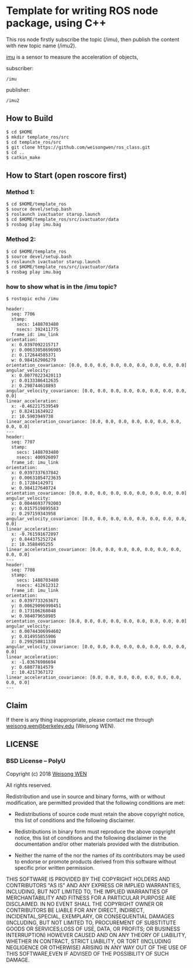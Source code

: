 # Template for writing ROS node package, using C++

This ros node firstly subscribe the topic (/imu), then publish the content with new topic name (/imu2).

[imu](https://baike.baidu.com/item/%E6%83%AF%E6%80%A7%E6%B5%8B%E9%87%8F%E5%8D%95%E5%85%83/7942440?fr=aladdin) is a sensor to measure the acceleration of objects,

subscriber: 

```
/imu
```
publisher: 

```
/imu2
```
## How to Build

```
$ cd $HOME
$ mkdir template_ros/src
$ cd template_ros/src
$ git clone https://github.com/weisongwen/ros_class.git
$ cd ..
$ catkin_make
```

## How to Start (open roscore first)
### Method 1:
```
$ cd $HOME/template_ros
$ source devel/setup.bash
$ roslaunch ivactuator starup.launch
$ cd $HOME/template_ros/src/ivactuator/data
$ rosbag play imu.bag
```

### Method 2:
```
$ cd $HOME/template_ros
$ source devel/setup.bash
$ roslaunch ivactuator starup.launch
$ cd $HOME/template_ros/src/ivactuator/data
$ rosbag play imu.bag
```

### how to show what is in the /imu topic?
```
$ rostopic echo /imu
```
```
header: 
  seq: 7706
  stamp: 
    secs: 1488703480
    nsecs: 392411775
  frame_id: imu_link
orientation: 
  x: 0.0397092215717
  y: 0.00633058696985
  z: 0.172644585371
  w: 0.984162986279
orientation_covariance: [0.0, 0.0, 0.0, 0.0, 0.0, 0.0, 0.0, 0.0, 0.0]
angular_velocity: 
  x: 0.00770223420113
  y: 0.0133386412635
  z: 0.298744618893
angular_velocity_covariance: [0.0, 0.0, 0.0, 0.0, 0.0, 0.0, 0.0, 0.0, 0.0]
linear_acceleration: 
  x: -0.462217539549
  y: 0.82411634922
  z: 10.5903949738
linear_acceleration_covariance: [0.0, 0.0, 0.0, 0.0, 0.0, 0.0, 0.0, 0.0, 0.0]
---
header: 
  seq: 7707
  stamp: 
    secs: 1488703480
    nsecs: 400926097
  frame_id: imu_link
orientation: 
  x: 0.0397337637842
  y: 0.00631054723635
  z: 0.17284142971
  w: 0.984127640724
orientation_covariance: [0.0, 0.0, 0.0, 0.0, 0.0, 0.0, 0.0, 0.0, 0.0]
angular_velocity: 
  x: 0.00446937792003
  y: 0.0157519895583
  z: 0.297159343958
angular_velocity_covariance: [0.0, 0.0, 0.0, 0.0, 0.0, 0.0, 0.0, 0.0, 0.0]
linear_acceleration: 
  x: -0.761591672897
  y: 0.844375252724
  z: 10.3588495255
linear_acceleration_covariance: [0.0, 0.0, 0.0, 0.0, 0.0, 0.0, 0.0, 0.0, 0.0]
---
header: 
  seq: 7708
  stamp: 
    secs: 1488703480
    nsecs: 412612312
  frame_id: imu_link
orientation: 
  x: 0.0397733263671
  y: 0.00629096990451
  z: 0.173106268048
  w: 0.984079658985
orientation_covariance: [0.0, 0.0, 0.0, 0.0, 0.0, 0.0, 0.0, 0.0, 0.0]
angular_velocity: 
  x: 0.00744306994602
  y: 0.014955855906
  z: 0.299250811338
angular_velocity_covariance: [0.0, 0.0, 0.0, 0.0, 0.0, 0.0, 0.0, 0.0, 0.0]
linear_acceleration: 
  x: -1.03676986694
  y: 0.68077814579
  z: 10.4217367172
linear_acceleration_covariance: [0.0, 0.0, 0.0, 0.0, 0.0, 0.0, 0.0, 0.0, 0.0]
---

```
## Claim

If there is any thing inappropriate, please contact me through weisong.wen@berkeley.edu (Weisong WEN).

## LICENSE
### BSD License – PolyU

Copyright (c) 2018 [Weisong WEN](https://github.com/weisongwen)

All rights reserved.

Redistribution and use in source and binary forms, with or without modification, are permitted provided that the following conditions are met:

* Redistributions of source code must retain the above copyright notice, this list of conditions and the following disclaimer.

* Redistributions in binary form must reproduce the above copyright notice, this list of conditions and the following disclaimer in the documentation and/or other materials provided with the distribution.

* Neither the name of the <organization> nor the names of its contributors may be used to endorse or promote products derived from this software without specific prior written permission.

THIS SOFTWARE IS PROVIDED BY THE COPYRIGHT HOLDERS AND CONTRIBUTORS "AS IS" AND ANY EXPRESS OR IMPLIED WARRANTIES, INCLUDING, BUT NOT LIMITED TO, THE IMPLIED WARRANTIES OF MERCHANTABILITY AND FITNESS FOR A PARTICULAR PURPOSE ARE DISCLAIMED. IN NO EVENT SHALL THE COPYRIGHT OWNER OR CONTRIBUTORS BE LIABLE FOR ANY DIRECT, INDIRECT, INCIDENTAL,SPECIAL, EXEMPLARY, OR CONSEQUENTIAL DAMAGES (INCLUDING, BUT NOT LIMITED TO, PROCUREMENT OF SUBSTITUTE GOODS OR SERVICES;LOSS OF USE, DATA, OR PROFITS; OR BUSINESS INTERRUPTION) HOWEVER CAUSED AND ON ANY THEORY OF LIABILITY, WHETHER IN CONTRACT, STRICT LIABILITY, OR TORT (INCLUDING NEGLIGENCE OR OTHERWISE) ARISING IN ANY WAY OUT OF THE USE OF THIS SOFTWARE,EVEN IF ADVISED OF THE POSSIBILITY OF SUCH DAMAGE.
